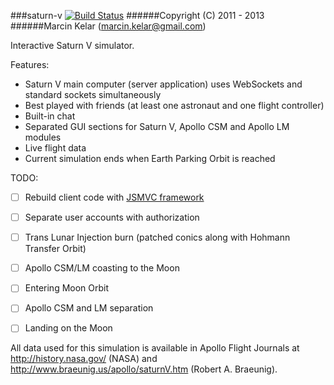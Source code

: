 ###saturn-v [![Build Status](https://travis-ci.org/OrionExplorer/saturn-v.png?branch=master)](https://travis-ci.org/OrionExplorer/saturn-v)
######Copyright (C) 2011 - 2013
######Marcin Kelar (marcin.kelar@gmail.com)

Interactive Saturn V simulator.

Features:
* Saturn V main computer (server application) uses WebSockets and standard sockets simultaneously
* Best played with friends (at least one astronaut and one flight controller)
* Built-in chat
* Separated GUI sections for Saturn V, Apollo CSM and Apollo LM modules
* Live flight data
* Current simulation ends when Earth Parking Orbit is reached

TODO:
- [ ] Rebuild client code with [JSMVC framework](https://github.com/OrionExplorer/js-mvc)
- [ ] Separate user accounts with authorization
- [ ] Trans Lunar Injection burn (patched conics along with Hohmann Transfer Orbit)
- [ ] Apollo CSM/LM coasting to the Moon
- [ ] Entering Moon Orbit
- [ ] Apollo CSM and LM separation
- [ ] Landing on the Moon


All data used for this simulation is available in Apollo Flight Journals at http://history.nasa.gov/ (NASA) and http://www.braeunig.us/apollo/saturnV.htm (Robert A. Braeunig).
